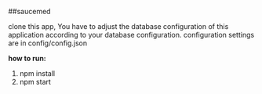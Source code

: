 ##saucemed

clone this app,
You have to adjust the database configuration of this application according to your database configuration.
configuration settings are in config/config.json

**how to run:**
1. npm install
2. npm start
